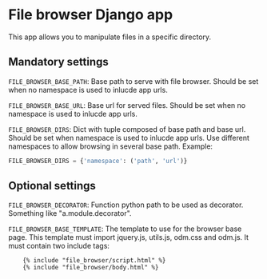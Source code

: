 # File browser Django app

This app allows you to manipulate files in a specific directory.


## Mandatory settings

`FILE_BROWSER_BASE_PATH`:
Base path to serve with file browser.
Should be set when no namespace is used to inlucde app urls.

`FILE_BROWSER_BASE_URL`:
Base url for served files.
Should be set when no namespace is used to inlucde app urls.

`FILE_BROWSER_DIRS`:
Dict with tuple composed of base path and base url.
Should be set when namespace is used to inlucde app urls.
Use different namespaces to allow browsing in several base path.
Example:

``` python
FILE_BROWSER_DIRS = {'namespace': ('path', 'url')}
```


## Optional settings

`FILE_BROWSER_DECORATOR`:
Function python path to be used as decorator.
Something like "a.module.decorator".

`FILE_BROWSER_BASE_TEMPLATE`:
The template to use for the browser base page.
This template must import jquery.js, utils.js, odm.css and odm.js.
It must contain two include tags:

```
    {% include "file_browser/script.html" %}
    {% include "file_browser/body.html" %}
```
